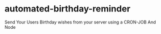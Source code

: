 # automated-birthday-reminder
Send Your Users Birthday wishes from your server using a CRON-JOB And Node 
